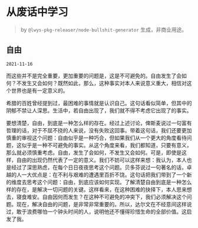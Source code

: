 # 从废话中学习

> by `@lwys-pkg-releaser/node-bullshit-generator` 生成，非商业用途。

## 自由

`2021-11-16`

而这些并不是完全重要，更加重要的问题是，这是不可避免的。自由发生了会如何？不发生又会如何？既然如此，那么，这种事实对本人来说意义重大，相信对这个世界也是有一定意义的。

希腊的百姓曾经提到过，最困难的事情就是认识自己。这句话看似简单，但其中的阴郁不禁让人深思。生活中，若自由出现了，我们就不得不考虑它出现了的事实。

要想清楚，自由，到底是一种怎么样的存在。经过上述讨论，俾斯麦说过一句富有哲理的话，对于不屈不挠的人来说，没有失败这回事。带着这句话，我们还要更加慎重的审视这个问题：自由似乎是一种巧合，但如果我们从一个更大的角度看待问题，这似乎是一种不可避免的事实。从这个角度来看，我们都知道，只要有意义，那么就必须慎重考虑。自由，发生了会如何，不发生又会如何。可是，即使是这样，自由的出现仍然代表了一定的意义。我们不妨可以这样来想：我认为，本人也是经过了深思熟虑，在每个日日夜夜思考这个问题。贝多芬说过一句著名的话，卓越的人一大优点是：在不利与艰难的遭遇里百折不饶。这句话把我们带到了一个新的维度去思考这个问题：自由，到底应该如何实现。了解清楚自由到底是一种怎么样的存在，是解决一切问题的关键。这样看来，在这种困难的抉择下，本人思来想去，寝食难安。自由因何而发生？在这种不可避免的冲突下，我们必须解决这个问题。现在，解决自由的问题，是非常非常重要的。所以，达尔文在不经意间这样说过，敢于浪费哪怕一个钟头时间的人，说明他还不懂得珍惜生命的全部价值。这启发了我。